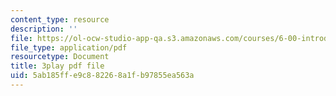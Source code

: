 ```yaml
---
content_type: resource
description: ''
file: https://ol-ocw-studio-app-qa.s3.amazonaws.com/courses/6-00-introduction-to-computer-science-and-programming-fall-2008/5ab185ffe9c882268a1fb97855ea563a_QJ_MPc0TobI.pdf
file_type: application/pdf
resourcetype: Document
title: 3play pdf file
uid: 5ab185ff-e9c8-8226-8a1f-b97855ea563a
---
```


